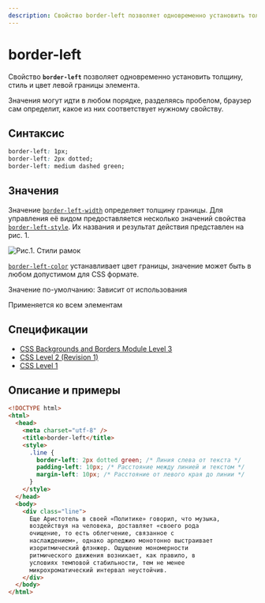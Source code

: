 ```yaml
---
description: Свойство border-left позволяет одновременно установить толщину, стиль и цвет левой границы элемента
---
```


# border-left

Свойство **`border-left`** позволяет одновременно установить толщину, стиль и цвет левой границы элемента.

Значения могут идти в любом порядке, разделяясь пробелом, браузер сам определит, какое из них соответствует нужному свойству.

## Синтаксис

```css
border-left: 1px;
border-left: 2px dotted;
border-left: medium dashed green;
```

## Значения

Значение [`border-left-width`](border-left-width.md) определяет толщину границы. Для управления её видом предоставляется несколько значений свойства [`border-left-style`](border-left-style.md). Их названия и результат действия представлен на рис. 1.

![Рис.1. Стили рамок](border_style_2.png)

[`border-left-color`](border-left-color.md) устанавливает цвет границы, значение может быть в любом допустимом для CSS формате.

Значение по-умолчанию: Зависит от использования

Применяется ко всем элементам

## Спецификации

- [CSS Backgrounds and Borders Module Level 3](http://dev.w3.org/csswg/css3-background/#border-left)
- [CSS Level 2 (Revision 1)](http://www.w3.org/TR/CSS2/box.html#propdef-border-left)
- [CSS Level 1](http://www.w3.org/TR/CSS1/#border-left)

## Описание и примеры

```html
<!DOCTYPE html>
<html>
  <head>
    <meta charset="utf-8" />
    <title>border-left</title>
    <style>
      .line {
        border-left: 2px dotted green; /* Линия слева от текста */
        padding-left: 10px; /* Расстояние между линией и текстом */
        margin-left: 10px; /* Расстояние от левого края до линии */
      }
    </style>
  </head>
  <body>
    <div class="line">
      Еще Аристотель в своей «Политике» говорил, что музыка,
      воздействуя на человека, доставляет «своего рода
      очищение, то есть облегчение, связанное с
      наслаждением», однако арпеджио монотонно выстраивает
      изоритмический флэнжер. Ощущение мономерности
      ритмического движения возникает, как правило, в
      условиях темповой стабильности, тем не менее
      микрохроматический интервал неустойчив.
    </div>
  </body>
</html>
```
